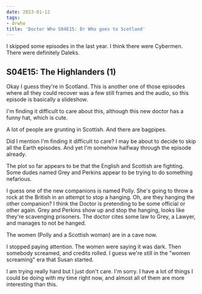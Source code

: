 ```yaml
---
date: 2023-01-12
tags:
- drwho
title: 'Doctor Who S04E15: Dr Who goes to Scotland'
---
```


I skipped some episodes in the last year.
I think there were Cybermen.
There were definitely Daleks.

## S04E15: The Highlanders (1)

Okay I guess they're in Scotland.
This is another one of those episodes where all they could recover was 
a few still frames and the audio,
so this episode is basically a slideshow.

I'm finding it difficult to care about this,
although this new doctor has a funny hat,
which is cute.

A lot of people are grunting in Scottish.
And there are bagpipes.

Did I mention I'm finding it difficult to care?
I may be about to decide to skip all the Earth episodes.
And yet I'm somehow halfway through the episode already.

The plot so far appears to be that the English and Scottish are fighting.
Some dudes named Grey and Perkins appear to be trying to do something nefarious.

I guess one of the new companions is named Polly.
She's going to throw a rock at the British in an attempt to stop a hanging.
Oh, are they hanging the other companion?
I think the Doctor is pretending to be some official or other again.
Grey and Perkins show up and stop the hanging,
looks like they're scavenging prisoners.
The doctor cites some law to Grey, a Lawyer, and manages to not be hanged.

The women (Polly and a Scottish woman)
are in a cave now.

I stopped paying attention.
The women were saying it was dark.
Then somebody screamed,
and credits rolled.
I guess we're still in the "women screaming" era that Susan started.

I am trying really hard but I just don't care.
I'm sorry.
I have a lot of things I could be doing with my time right now,
and almost all of them are more interesting than this.

